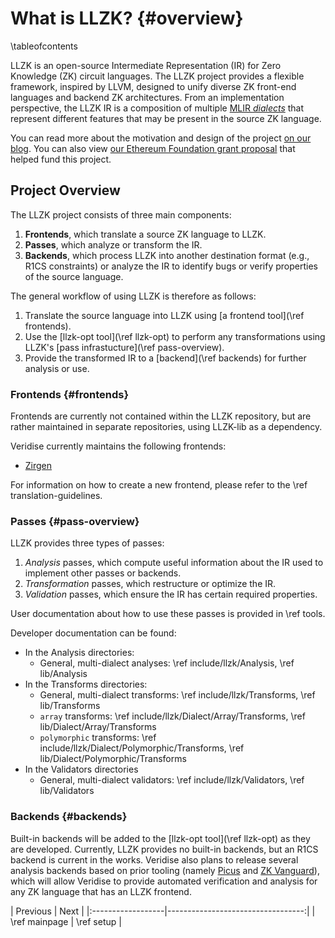 # What is LLZK? {#overview}

\tableofcontents

LLZK is an open-source Intermediate Representation (IR) for Zero Knowledge (ZK)
circuit languages.
The LLZK project provides a flexible framework, inspired by LLVM, designed to
unify diverse ZK front-end languages and backend ZK architectures.
From an implementation perspective, the LLZK IR is a composition of multiple
[MLIR *dialects*][mlir-dialects] that represent different features that may be present
in the source ZK language.

You can read more about the motivation and design of the project [on our blog][llzk-post].
You can also view [our Ethereum Foundation grant proposal][proposal] that helped fund this project.

## Project Overview

The LLZK project consists of three main components:

1. **Frontends**, which translate a source ZK language to LLZK.
2. **Passes**, which analyze or transform the IR.
3. **Backends**, which process LLZK into another destination format (e.g., R1CS constraints) or analyze the IR to identify bugs or verify properties of the source language.

The general workflow of using LLZK is therefore as follows:
1. Translate the source language into LLZK using [a frontend tool](\ref frontends).
2. Use the [llzk-opt tool](\ref llzk-opt) to perform any transformations using LLZK's [pass infrastucture](\ref pass-overview).
3. Provide the transformed IR to a [backend](\ref backends) for further analysis or use.

### Frontends {#frontends}

Frontends are currently not contained within the LLZK repository, but are rather
maintained in separate repositories, using LLZK-lib as a dependency.

Veridise currently maintains the following frontends:
- [Zirgen](https://github.com/Veridise/zirgen-to-llzk)
<!-- TODO: Update this link to a doxygen site at some point. -->

For information on how to create a new frontend, please refer to the \ref translation-guidelines.

### Passes {#pass-overview}

LLZK provides three types of passes:
1. *Analysis* passes, which compute useful information about the IR used to implement other passes or backends.
2. *Transformation* passes, which restructure or optimize the IR.
3. *Validation* passes, which ensure the IR has certain required properties.

User documentation about how to use these passes is provided in \ref tools.

Developer documentation can be found:
- In the Analysis directories:
    - General, multi-dialect analyses: \ref include/llzk/Analysis, \ref lib/Analysis
- In the Transforms directories:
    - General, multi-dialect transforms: \ref include/llzk/Transforms, \ref lib/Transforms
    - `array` transforms: \ref include/llzk/Dialect/Array/Transforms, \ref lib/Dialect/Array/Transforms
    - `polymorphic` transforms: \ref include/llzk/Dialect/Polymorphic/Transforms, \ref lib/Dialect/Polymorphic/Transforms
- In the Validators directories
    - General, multi-dialect validators: \ref include/llzk/Validators, \ref lib/Validators

### Backends {#backends}

Built-in backends will be added to the [llzk-opt tool](\ref llzk-opt) as they are developed.
Currently, LLZK provides no built-in backends, but an R1CS backend is current in the works.
Veridise also plans to release several analysis backends based on prior tooling (namely [Picus][picus-v2] and [ZK Vanguard][zk-vanguard]), which will allow Veridise to provide automated verification and analysis for any ZK language that has an LLZK frontend.

<div class="section_buttons">
| Previous          |                              Next |
|:------------------|----------------------------------:|
| \ref mainpage | \ref setup |
</div>


[llzk-post]: https://medium.com/veridise/veridise-secures-ethereum-foundation-grant-to-develop-llzk-a-new-intermediate-representation-ir-224c0e71f4d5
[picus-v2]: https://docs.veridise.com/picus-v2/
[zk-vanguard]: https://docs.veridise.com/zkvanguard/
[mlir-dialects]: https://mlir.llvm.org/docs/DefiningDialects/
[proposal]: https://drive.google.com/file/d/1tAIjAPJX5cGZT_ASFf7A2OiZaEgeWUx8/view?usp=sharing

